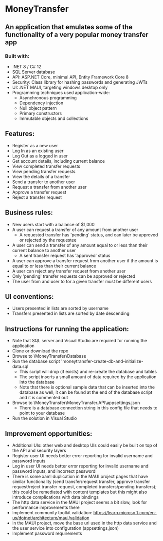 # MoneyTransfer

## An application that emulates some of the functionality of a very popular money transfer app

### Built with: 
- .NET 8 / C# 12
- SQL Server database
- API: ASP.NET Core, minimal API, Entity Framework Core 8
- Security: Class library for hashing passwords and generating JWTs
- UI: .NET MAUI, targeting windows desktop only
- Programming techniques used application-wide:
	- Asynchronous programming
	- Dependency injection
	- Null object pattern
	- Primary constructors
	- Immutable objects and collections

## Features:
- Register as a new user
- Log In as an existing user
- Log Out as a logged in user
- Get account details, including current balance
- View completed transfer requests
- View pending transfer requests
- View the details of a transfer
- Send a transfer to another user
- Request a transfer from another user
- Approve a transfer request
- Reject a transfer request

## Business rules:
- New users start with a balance of $1,000
- A user can request a transfer of any amount from another user
	- A requested transfer has 'pending' status, and can later be approved or rejected by the requestee
- A user can send a transfer of any amount equal to or less than their current balance to another user
	- A sent transfer request has 'approved' status
- A user can approve a transfer request from another user if the amount is equal to or less than their current balance
- A user can reject any transfer request from another user
- Only 'pending' transfer requests can be approved or rejected
- The user from and user to for a given transfer must be different users

## UI conventions:
- Users presented in lists are sorted by username
- Transfers presented in lists are sorted by date descending

## Instructions for running the application:
- Note that SQL server and Visual Studio are required for running the application
- Clone or download the repo
- Browse to \MoneyTransfer\Database
- Run the database script 'moneytransfer-create-db-and-initialize-data.sql'
	- This script will drop (if exists) and re-create the database and tables
	- The script inserts a small amount of data required by the application into the database 
	- Note that there is optional sample data that can be inserted into the database as well; it can be found at the end of the database script and it is commented out
- Browse to \MoneyTransfer\MoneyTransfer.API\appsettings.json
	- There is a database connection string in this config file that needs to point to your database
- Run the solution in Visual Studio

## Improvement opportunities:
- Additional UIs: other web and desktop UIs could easily be built on top of the API and security layers
- Register user UI needs better error reporting for invalid username and password inputs
- Log in user UI needs better error reporting for invalid username and password inputs, and incorrect password
- There is some xaml duplication in the MAUI project pages that have similar functionality (send transfer/request transfer, approve transfer request/reject transfer request, completed transfers/pending transfers); this could be remediated with content templates but this might also introduce complications with data bindings
- The http data service in the MAUI project seems a bit slow, look for performance improvements there
- Implement community toolkit validation: https://learn.microsoft.com/en-us/dotnet/architecture/maui/validation
- In the MAUI project, move the base url used in the http data service and the user service into configuration (appsettings.json)
- Implement password requirements
